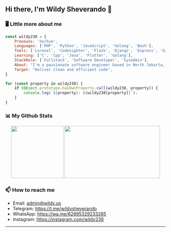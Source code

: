 <h2> Hi there, I'm Wildy Sheverando 👋</h2>

### 🖥️ Little more about me  
```javascript
const wildy238 = {
    Pronouns: 'he/him',
    Languages: ['PHP', 'Python', 'JavaScript', 'Golang', 'Bash'],
    Tools: ['Laravel', 'Codenighter', 'Flask', 'Django', 'Express', 'Gin', 'Bootstrap', 'Tailwind_CSS'],
    Learning: ['C', 'Cpp', 'Java', 'Flutter', 'Golang'],
    StackRole: ['Fullstack', 'Software Developer', 'Sysadmin'],
    About: "I'm a passionate software engineer based in North Jakarta, Indonesia.",
    Target: "Deliver clean and efficient code",
}

for (const property in wildy238) {
    if (Object.prototype.hasOwnProperty.call(wildy238, property)) {
        console.log(`${property}: ${wildy238[property]}`);
    }
}
```

### 📊 My Github Stats
<div align="center">
    <img src="https://github-readme-stats.vercel.app/api?username=wildy238&show_icons=true&theme=transparent" height="165" />
    <img src="https://github-readme-stats.vercel.app/api/top-langs/?username=wildy238&layout=compact&theme=transparent&langs_count=12" width="300" height="165" />
</div>

### 📫 How to reach me
- Email: admin@wildy.us
- Telegram: https://t.me/wildysheverando
- WhatsApp: https://wa.me/62895329233285
- Instagram: https://instagram.com/wildy238

---
